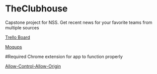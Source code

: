 # TheClubhouse
Capstone project for NSS. Get recent news for your favorite teams from multiple sources

[Trello Board](https://trello.com/b/f5VIjCdG/the-clubhouse)

[Moqups](https://app.moqups.com/jaredshane/87VRLDztHu/edit/page/a8f1068fa)


#Required Chrome extension for app to function properly

[Allow-Control-Allow-Origin](https://chrome.google.com/webstore/detail/allow-control-allow-origi/nlfbmbojpeacfghkpbjhddihlkkiljbi?hl=en)
